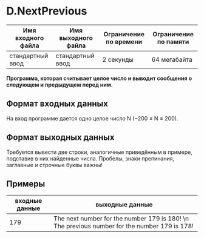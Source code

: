 # D.NextPrevious
|Имя входного файла|Имя выходного файла|Ограничение по времени|Ограничение по памяти|
|------|------|------|------|
|стандартный ввод|стандартный ввод|2 секунды|64 мегабайта|
**Программа, которая считывает целое число и выводит сообщения о следующем и предыдущем перед ним.**
## Формат входных данных
На вход программе дается одно целое число N (−200 ≤ N ≤ 200).
## Формат выходных данных
Требуется вывести две строки, аналогичные приведённым в примере, подставив в них найденные числа. Пробелы, знаки препинания, заглавные и строчные буквы важны!
## Примеры
|входные данные|выходные данные|
|------|------|
|179|The next number for the number 179 is 180! \n The previous number for the number 179 is 178!|
